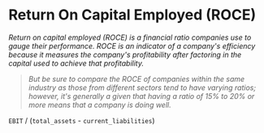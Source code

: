 # Return On Capital Employed (ROCE)


*Return on capital employed (ROCE) is a financial ratio companies use to gauge their performance. ROCE is an indicator of a company's efficiency because it measures the company's profitability after factoring in the capital used to achieve that profitability.*


> *But be sure to compare the ROCE of companies within the same industry as those from different sectors tend to have varying ratios; however, it's generally a given that having a ratio of 15% to 20% or more means that a company is doing well.*


`EBIT` / (`total_assets` - `current_liabilities`)